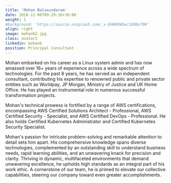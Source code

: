 ```yaml
---
title: 'Mohan Balasundaram'
date: 2018-12-06T09:29:16+10:00
weight: 1
#background: 'https://source.unsplash.com/_v-EHHKKW3w/1600x700'
align: right
image: mohanb2.jpg
class: avatar2
linkedin: mohanb
position: Principal Consultant
---
```


Mohan embarked on his career as a Linux system admin and has now amassed over 16+ years of experience across a wide spectrum of technologies. For the past 8 years, he has served as an independent consultant, contributing his expertise to renowned public and private sector entities such as Worldpay, JP Morgan, Ministry of Justice and UK Home Office. He has played an instrumental role in numerous successful transformation projects.

Mohan's technical prowess is fortified by a range of AWS certifications, encompassing AWS Certified Solutions Architect - Professional, AWS Certified Security - Specialist, and AWS Certified DevOps - Professional. He also holds Certified Kubernetes Administrator and Certified Kubernetes Security Specialist.

Mohan's passion for intricate problem-solving and remarkable attention to detail sets him apart. His comprehensive knowledge spans diverse technologies, complemented by an outstanding skill to understand business needs, rapid learning abilities, and an unwavering knack for precision and clarity.  Thriving in dynamic, multifaceted environments that demand unwavering excellence, he upholds high standards as an integral part of his work ethic. A cornerstone of our team, he is primed to elevate our collective capabilities, steering our company toward even greater accomplishments.